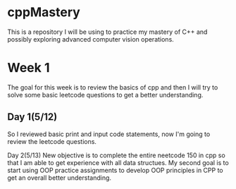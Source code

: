 # cppMastery
This is a repository I will be using to practice my mastery of C++ and possibly exploring advanced computer vision operations. 

# Week 1
The goal for this week is to review the basics of cpp and then I will try to solve some basic leetcode questions to get a better understanding.

## Day 1(5/12)
So I reviewed basic print and input code statements, now I'm going to review the leetcode questions.

Day 2(5/13)
New objective is to complete the entire neetcode 150 in cpp so that I am able to get experience with all data structues. My second goal is to start using OOP practice assignments to develop OOP principles in CPP to get an overall better understanding.
